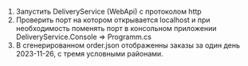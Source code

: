 1. Запустить DeliveryService (WebApi) c протоколом http
2. Проверить порт на котором открывается localhost и при необходимость поменять порт в консольном приложении DeliveryService.Console => Programm.cs
3. В сгенерированном order.json отображенны заказы за один день 2023-11-26, с тремя условными районами.
